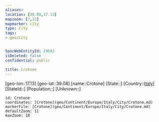 ```yaml
---
aliases: 
location: [39.08,17.13]
mapzoom: [7,12] 
mapmarker: city 
type: City
tags:
- geo/City


SpocWebEntityId: 29682
isDeleted: false
confidential: public

title: Crotone
---
```

[geo-lon::17.13]
[geo-lat::39.08]
[name::Crotone]
[State::]
[Country::[Italy](geo/Continent/Europe/Italy.md)]
[StateId::]
[Population::]
[Unknown::]


```leaflet
id: Crotone
coordinates: [Crotone](geo/Continent/Europe/Italy/City/Crotone.md)
markerFile: [Crotone](geo/Continent/Europe/Italy/City/Crotone.md)
defaultZoom: 11 
maxZoom: 18
```


